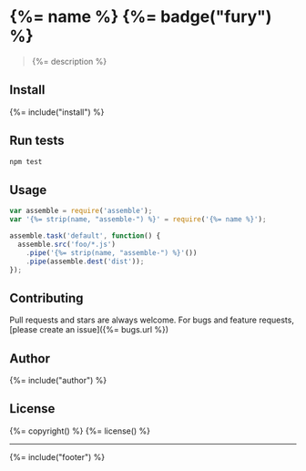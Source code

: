 # {%= name %} {%= badge("fury") %}

> {%= description %}

## Install
{%= include("install") %}

## Run tests

```bash
npm test
```

## Usage

```js
var assemble = require('assemble');
var '{%= strip(name, "assemble-") %}' = require('{%= name %}');

assemble.task('default', function() {
  assemble.src('foo/*.js')
    .pipe('{%= strip(name, "assemble-") %}'())
    .pipe(assemble.dest('dist'));
});
```

## Contributing
Pull requests and stars are always welcome. For bugs and feature requests, [please create an issue]({%= bugs.url %})

## Author
{%= include("author") %}

## License
{%= copyright() %}
{%= license() %}

***

{%= include("footer") %}
